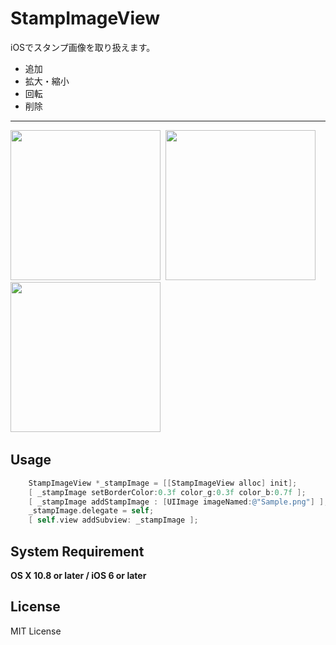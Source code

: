 StampImageView
==========

iOSでスタンプ画像を取り扱えます。
- 追加
- 拡大・縮小
- 回転
- 削除

------
<img src="http://github.one-pair.net/StampImageView/Image1.png" width="240px" style="width: 240px;"/>&nbsp;
<img src="http://github.one-pair.net/StampImageView/Image2.png" width="240px" style="width: 240px;"/>&nbsp;
<img src="http://github.one-pair.net/StampImageView/Image3.png" width="240px" style="width: 240px;"/>&nbsp;

## Usage

```objective-c
    StampImageView *_stampImage = [[StampImageView alloc] init];
    [ _stampImage setBorderColor:0.3f color_g:0.3f color_b:0.7f ];
    [ _stampImage addStampImage : [UIImage imageNamed:@"Sample.png"] ];
    _stampImage.delegate = self;
    [ self.view addSubview: _stampImage ];
```

## System Requirement

**OS X 10.8 or later / iOS 6 or later**

## License

MIT License
